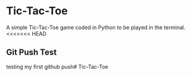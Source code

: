 # Tic-Tac-Toe
A simple Tic-Tac-Toe game coded in Python to be played in the terminal.
<<<<<<< HEAD

## Git Push Test

testing my first github push# Tic-Tac-Toe

